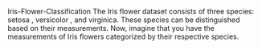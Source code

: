 Iris-Flower-Classification
The Iris flower dataset consists of three species: setosa , versicolor , and virginica. These species can be distinguished based on their measurements. Now, imagine that you have the measurements of Iris flowers categorized by their respective species.
